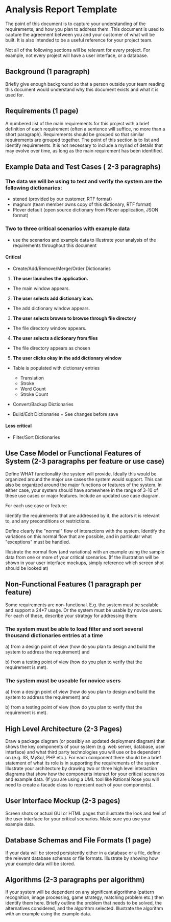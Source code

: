 # Analysis Report Template

The point of this document is to capture your understanding of the requirements, and how you plan to address them. This document is used to capture the agreement between you and your customer of what will be built. It is also intended to be a useful reference for your project team.

Not all of the following sections will be relevant for every project. For example, not every project will have a user interface, or a database.

## Background (1 paragraph)

Briefly give enough background so that a person outside your team reading this document would understand why this document exists and what it is used for.

## Requirements (1 page)

A numbered list of the main requirements for this project with a brief definition of each requirement (often a sentence will suffice, no more than a short paragraph).  Requirements should be grouped so that similar requirements are grouped together.  The point of this section is to list and identify requirements.  It is not necessary to include a myriad of details that may evolve over time, as long as the main requirement has been identified.

## Example Data and Test Cases ( 2-3 paragraphs)

### The data we will be using to test and verify the system are the following dictionaries:
- stened (provided by our customer, RTF format)
- magnum (team member owns copy of this dictionary, RTF format)
- Plover default (open source dictionary from Plover application, JSON format)

### Two to three critical scenarios with example data
- use the scenarios and example data to illustrate your analysis of the requirements throughout this document

#### Critical
- Create/Add/Remove/Merge/Order Dictionaries

1. **The user launches the application.**

- The main window appears.

2. **The user selects add dictionary icon.**

- The add dictionary window appears.

3. **The user selects browse to browse through file directory**

- The file directory window appears.

4. **The user selects a dictionary from files**

- The file directory appears as chosen

5. **The user clicks okay in the add dictionary window**

- Table is populated with dictionary entries
   - Translation
   - Stroke
   - Word Count
   - Stroke Count

- Convert/Backup Dictionaries
- Build/Edit Dictionaries + See changes before save

#### Less critical
- Filter/Sort Dictionaries

## Use Case Model or Functional Features of System (2-3 paragraphs per feature or use case)

Define WHAT functionality the system will provide. Ideally this would be organized around the major use cases the system would support. This can also be organized around the major functions or features of the system. In either case, your system should have somewhere in the range of 3-10 of these use cases or major features. Include an updated use case diagram.

For each use case or feature:

Identify the requirements that are addressed by it, the actors it is relevant to, and any preconditions or restrictions.

Define clearly the "normal" flow of interactions with the system. Identify the variations on this normal flow that are possible, and in particular what "exceptions" must be handled.

Illustrate the normal flow (and variations) with an example using the sample data from one or more of your critical scenarios. (If the illustration will be shown in your user interface mockups, simply reference which screen shot should be looked at)

## Non-Functional Features (1 paragraph per feature)

Some requirements are non-functional. E.g. the system must be scalable and support a 24*7 usage.
Or the system must be usable by novice users. For each of these, describe your strategy for addressing them:

### The system must be able to load filter and sort several thousand dictionaries entries at a time
a) from a design point of view (how do you plan to design and build the system to address the requirement) and

b) from a testing point of view (how do you plan to verify that the requirement is met).

### The system must be useable for novice users
a) from a design point of view (how do you plan to design and build the system to address the requirement) and

b) from a testing point of view (how do you plan to verify that the requirement is met).

## High Level Architecture (2-3 Pages)

Draw a package diagram (or possibly an updated deployment diagram) that shows the key components of your system (e.g. web server, database, user interface) and what third party technologies you will use or be dependent on (e.g. IIS, MySql, PHP etc.). For each component there should be a brief statement of what its role is in supporting the requirements of the system. Illustrate your architecture by drawing two or three high level interaction diagrams that show how the components interact for your critical scenarios and example data. (If you are using a UML tool like Rational Rose you will need to create a facade class to represent each of your components).

## User Interface Mockup (2-3 pages)

Screen shots or actual GUI or HTML pages that illustrate the look and feel of the user interface for your critical scenarios. Make sure you use your example data.

## Database Schemas and File Formats (1 page)

If your data will be stored persistently either in a database or a file, define the relevant database schemas or file formats. Illustrate by showing how your example data will be stored.

## Algorithms (2-3 paragraphs per algorithm)

If your system will be dependent on any significant algorithms (pattern recognition, image processing, game strategy, matching problem etc.) then identify them here. Briefly outline the problem that needs to be solved, the alternatives considered, and the algorithm selected. Illustrate the algorithm with an example using the example data.
